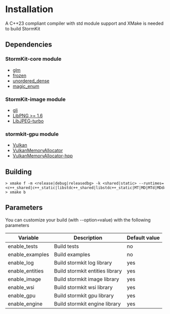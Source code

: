 # Installation

A C++23 compliant compiler with std module support and XMake is needed to build StormKit

## Dependencies
### StormKit-core module
- [glm](https://github.com/g-truc/glm)
- [frozen](https://github.com/serge-sans-paille/frozen)
- [unordered_dense](github.com/martinus/unordered_dense)
- [magic_enum](https://github.com/Neargye/magic_enum)

### StormKit-image module
- [gli](https://github.com/g-truc/gli)
- [LibPNG >= 1.6](http://www.libpng.org/pub/png/libpng.html)
- [LibJPEG-turbo](https://www.libjpeg-turbo.org)

### stormkit-gpu module
- [Vulkan](https://vulkan.lunarg.com)
- [VulkanMemoryAllocator](https://github.com/GPUOpen-LibrariesAndSDKs/VulkanMemoryAllocator)
- [VulkanMemoryAllocator-hpp](https://github.com/YaaZ/VulkanMemoryAllocator-Hpp)

## Building
```
> xmake f -m <release|debug|releasedbg> -k <shared|static> --runtimes=<c++_shared|c++_static|libstdc++_shared|libstdc++_static|MT|MD|MTd|MDd>"
> xmake b
```

## Parameters
You can customize your build (with --option=value) with the following parameters 

|       Variable        |         Description             |                                   Default value                                       |
|-----------------------|---------------------------------|---------------------------------------------------------------------------------------|
| enable_tests          | Build tests                     | no                                                                                    |
| enable_examples       | Build examples                  | no                                                                                    |
| enable_log            | Build stormkit log library      | yes                                                                                   |
| enable_entities       | Build stormkit entities library | yes                                                                                   |
| enable_image          | Build stormkit image library    | yes                                                                                   |
| enable_wsi            | Build stormkit wsi library      | yes                                                                                   |
| enable_gpu            | Build stormkit gpu    library   | yes                                                                                   |
| enable_engine         | Build stormkit engine library   | yes                                                                                   |
